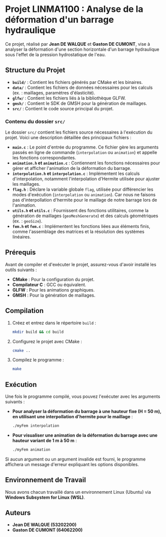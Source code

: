 ﻿# Projet LINMA1100 : Analyse de la déformation d'un barrage hydraulique

Ce projet, réalisé par **Jean DE WALQUE** et **Gaston DE CUMONT**, vise à analyser la déformation d'une section horizontale d'un barrage hydraulique sous l'effet de la pression hydrostatique de l'eau.

## Structure du Projet

- **`build/`** : Contient les fichiers générés par CMake et les binaires.
- **`data/`** : Contient les fichiers de données nécessaires pour les calculs (ex. : maillages, paramètres d'élasticité).
- **`glfw/`** : Contient les fichiers liés à la bibliothèque GLFW.
- **`gmsh/`** : Contient le SDK de GMSH pour la génération de maillages.
- **`src/`** : Contient le code source principal du projet.

### Contenu du dossier `src/`

Le dossier `src/` contient les fichiers source nécessaires à l'exécution du projet. Voici une description détaillée des principaux fichiers :

- **`main.c`** : Le point d'entrée du programme. Ce fichier gère les arguments passés en ligne de commande (`interpolation` ou `animation`) et appelle les fonctions correspondantes.
- **`animation.h` et `animation.c`** : Contiennent les fonctions nécessaires pour gérer et afficher l'animation de la déformation du barrage.
- **`interpolation.h` et `interpolation.c`** : Implémentent les calculs d'interpolation, notamment l'interpolation d'Hermite utilisée pour ajuster les maillages.
- **`flag.h`** : Déclare la variable globale `flag`, utilisée pour différencier les modes d'exécution (`interpolation` ou `animation`). Car nous ne faisons pas d'interpollation d'hermite pour le maillage de notre barrage lors de l'animation.
- **`utils.h` et `utils.c`** : Fournissent des fonctions utilitaires, comme la génération de maillages (`geoMeshGenerate`) et des calculs géométriques (ex. : `geoSize`).
- **`fem.h` et `fem.c`** : Implémentent les fonctions liées aux éléments finis, comme l'assemblage des matrices et la résolution des systèmes linéaires.


## Prérequis

Avant de compiler et d'exécuter le projet, assurez-vous d'avoir installé les outils suivants :

- **CMake** : Pour la configuration du projet.
- **Compilateur C** : GCC ou équivalent.
- **GLFW** : Pour les animations graphiques.
- **GMSH** : Pour la génération de maillages.

## Compilation

1. Créez et entrez dans le répertoire `build` :
   ```bash
   mkdir build && cd build
   ```
2. Configurez le projet avec CMake :
   ```bash
   cmake ..
   ```
3. Compilez le programme :
   ```bash
   make
   ```

## Exécution

Une fois le programme compilé, vous pouvez l'exécuter avec les arguments suivants :

- **Pour analyser la déformation du barrage à une hauteur fixe (H = 50 m), en utilisant une interpollation d'hermite pour le maillage** :
  ```bash
  ./myFem interpolation
  ```

- **Pour visualiser une animation de la déformation du barrage avec une hauteur variant de 1 m à 50 m** :
  ```bash
  ./myFem animation
  ```

Si aucun argument ou un argument invalide est fourni, le programme affichera un message d'erreur expliquant les options disponibles.

## Environnement de Travail

Nous avons chacun travaillé dans un environnement Linux (Ubuntu) via **Windows Subsystem for Linux (WSL)**.
## Auteurs

- **Jean DE WALQUE (53202200)**
- **Gaston DE CUMONT (64062200)**
